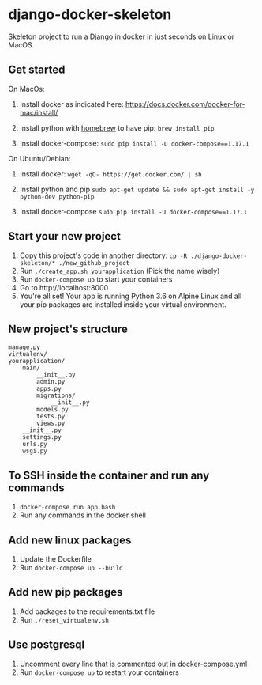 # django-docker-skeleton
Skeleton project to run a Django in docker in just seconds
on Linux or MacOS.

## Get started

On MacOs:
1. Install docker as indicated here:
https://docs.docker.com/docker-for-mac/install/

2. Install python with [homebrew](https://brew.sh) to have pip:
`brew install pip`

3. Install docker-compose:
`sudo pip install -U docker-compose==1.17.1`


On Ubuntu/Debian:
1. Install docker:
`wget -qO- https://get.docker.com/ | sh`

2. Install python and pip
`sudo apt-get update && sudo apt-get install -y python-dev python-pip`

3. Install docker-compose
`sudo pip install -U docker-compose==1.17.1`

## Start your new project

1. Copy this project's code in another directory:
   `cp -R ./django-docker-skeleton/* ./new_github_project`
2. Run `./create_app.sh yourapplication` (Pick the name wisely)
3. Run `docker-compose up` to start your containers
4. Go to http://localhost:8000
5. You're all set! Your app is running Python 3.6 on Alpine Linux and all
your pip packages are installed inside your virtual environment.

## New project's structure

```
manage.py
virtualenv/
yourapplication/
    main/
        __init__.py
        admin.py
        apps.py
        migrations/
            __init__.py
        models.py
        tests.py
        views.py
    __init__.py
    settings.py
    urls.py
    wsgi.py
```

## To SSH inside the container and run any commands

1. `docker-compose run app bash`
2. Run any commands in the docker shell

## Add new linux packages

1. Update the Dockerfile
2. Run `docker-compose up --build`

## Add new pip packages

1. Add packages to the requirements.txt file
2. Run `./reset_virtualenv.sh`

## Use postgresql

1. Uncomment every line that is commented out in docker-compose.yml
2. Run `docker-compose up` to restart your containers

